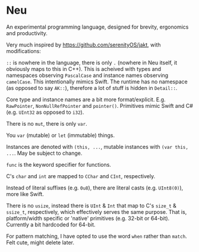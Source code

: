 # Neu

An experimental programming language, designed for brevity, ergonomics and productivity.

Very much inspired by https://github.com/serenityOS/jakt, with modifications:

`::` is nowhere in the language, there is only `.` (nowhere in Neu itself, it obviously maps to this in C++). This is acheived with types and namespaces observing `PascalCase` and instance names observing `camelCase`. This intentionally mimics Swift. The runtime has no namespace (as opposed to say `AK::`), therefore a lot of stuff is hidden in `Detail::`.

Core type and instance names are a bit more format/explicit. E.g. `RawPointer`, `NonNullRefPointer` and `pointer()`. Primitives mimic Swift and C# (e.g. `UInt32` as opposed to `i32`).

There is no `mut`, there is only `var`.

You `var` (mutable) or `let` (immutable) things.

Instances are denoted with `(this, ...`, mutable instances with `(var this, ...`. May be subject to change.

`func` is the keyword specifier for functions.

C's `char` and `int` are mapped to `CChar` and `CInt`, respectively.

Instead of literal suffixes (e.g. `0u8`), there are literal casts (e.g. `UInt8(0)`), more like Swift.

There is no `usize`, instead there is `UInt` & `Int` that map to C's `size_t` & `ssize_t`, respectively, which effectively serves the same purpose. That is, platform/width specific or 'native' primitives (e.g. 32-bit or 64-bit). Currently a bit hardcoded for 64-bit.

For pattern matching, I have opted to use the word `when` rather than `match`. Felt cute, might delete later.